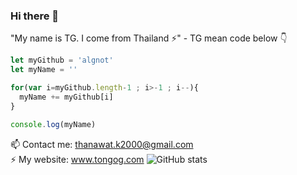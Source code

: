 ### Hi there 👋
"My name is TG. I come from Thailand ⚡" - TG mean code below 👇

```javascript
let myGithub = 'algnot'   
let myName = ''

for(var i=myGithub.length-1 ; i>-1 ; i--){
  myName += myGithub[i]
}

console.log(myName)
```

 📫 Contact me: thanawat.k2000@gmail.com <br>
 ⚡ My website: www.tongog.com
![GitHub stats](https://github-readme-stats.vercel.app/api?username=algnot&show_icons)

<!--
**algnot/algnot** is a ✨ _special_ ✨ repository because its `README.md` (this file) appears on your GitHub profile.
<hr>
 
![Top Langs](https://github-readme-stats.vercel.app/api/top-langs/?username=algnot)
Here are some ideas to get you started:

- 🔭 I’m currently working on ...
- 🌱 I’m currently learning ...
- 👯 I’m looking to collaborate on ...
- 🤔 I’m looking for help with ...
- 💬 Ask me about ...
- 📫 How to reach me: ...
- 😄 Pronouns: ...
- ⚡ Fun fact: ...
-->
